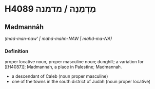 # H4089 מַדְמַנָּה / מדמנה

## Madmannâh

_(mad-man-naw' | mahd-mahn-NAW | mahd-ma-NA)_

### Definition

proper locative noun, proper masculine noun; dunghill; a variation for [[H4087]]; Madmannah, a place in Palestine; Madmannah.

- a descendant of Caleb (noun proper masculine)
- one of the towns in the south district of Judah (noun proper locative)
